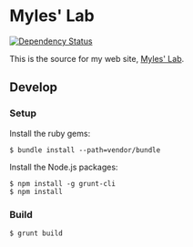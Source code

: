 # Myles' Lab

[![Dependency Status](https://gemnasium.com/myles/mylesbraithwaite.org.svg)](https://gemnasium.com/myles/mylesbraithwaite.org)

This is the source for my web site, [Myles' Lab](http://mylesbraithwaite.org).

## Develop

### Setup

Install the ruby gems:

    $ bundle install --path=vendor/bundle

Install the Node.js packages:

    $ npm install -g grunt-cli
    $ npm install

### Build

    $ grunt build
